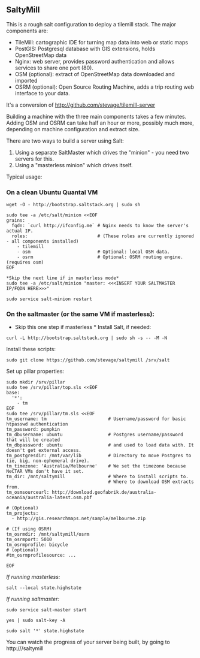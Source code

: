 SaltyMill
---------

This is a rough salt configuration to deploy a tilemill stack. The major components are:

- TileMill: cartographic IDE for turning map data into web or static maps
- PostGIS: Postgresql database with GIS extensions, holds OpenStreetMap data
- Nginx: web server, provides password authentication and allows services to share one port (80).
- OSM (optional): extract of OpenStreetMap data downloaded and imported
- OSRM (optional): Open Source Routing Machine, adds a trip routing web interface to your data.

It's a conversion of http://github.com/stevage/tilemill-server

Building a machine with the three main components takes a few minutes. Adding OSM and OSRM can take
half an hour or more, possibly much more, depending on machine configuration and extract size.

There are two ways to build a server using Salt:

1. Using a separate SaltMaster which drives the "minion" - you need two servers for this.
2. Using a "masterless minion" which drives itself.

Typical usage:


### On a clean Ubuntu Quantal VM
```
wget -O - http://bootstrap.saltstack.org | sudo sh

sudo tee -a /etc/salt/minion <<EOF
grains:
  fqdn: `curl http://ifconfig.me` # Nginx needs to know the server's actual IP.
  roles:                          # (These roles are currently ignored - all components installed)
    - tilemill
    - osm                         # Optional: local OSM data.
    - osrm                        # Optional: OSRM routing engine. (requires osm)
EOF

*Skip the next line if in masterless mode* 
sudo tee -a /etc/salt/minion "master: <<<INSERT YOUR SALTMASTER IP/FQDN HERE>>>"

sudo service salt-minion restart
```

### On the saltmaster (or the same VM if masterless):

* Skip this one step if masterless *
Install Salt, if needed:

`curl -L http://bootstrap.saltstack.org | sudo sh -s -- -M -N`

Install these scripts:
```
sudo git clone https://github.com/stevage/saltymill /srv/salt
```

Set up pillar properties:

```
sudo mkdir /srv/pillar
sudo tee /srv/pillar/top.sls <<EOF
base:
  '*':
    - tm
EOF
sudo tee /srv/pillar/tm.sls <<EOF
tm_username: tm                       # Username/password for basic htpasswd authentication
tm_password: pumpkin                   
tm_dbusername: ubuntu                 # Postgres username/password that will be created
tm_dbpassword: ubuntu                 # and used to load data with. It doesn't get external access.
tm_postgresdir: /mnt/var/lib          # Directory to move Postgres to (ie, big, non-ephemeral drive).
tm_timezone: 'Australia/Melbourne'    # We set the timezone because NeCTAR VMs don't have it set.
tm_dir: /mnt/saltymill                # Where to install scripts to.
                                      # Where to download OSM extracts from.
tm_osmsourceurl: http://download.geofabrik.de/australia-oceania/australia-latest.osm.pbf

# (Optional)
tm_projects:
  - http://gis.researchmaps.net/sample/melbourne.zip

# (If using OSRM)
tm_osrmdir: /mnt/saltymill/osrm
tm_osrmport: 5010
tm_osrmprofile: bicycle
# (optional)
#tm_osrmprofilesource: ...

EOF
```

*If running masterless:*

`salt --local state.highstate`

*If running saltmaster:*

```
sudo service salt-master start

yes | sudo salt-key -A

sudo salt '*' state.highstate
```

You can watch the progress of your server being built, by going to http://<serverip>/saltymill